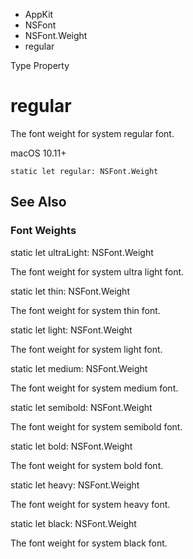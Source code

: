 

- AppKit
- NSFont
- NSFont.Weight
-  regular 

Type Property

# regular

The font weight for system regular font.

macOS 10.11+

``` source
static let regular: NSFont.Weight
```

## See Also

### Font Weights

static let ultraLight: NSFont.Weight

The font weight for system ultra light font.

static let thin: NSFont.Weight

The font weight for system thin font.

static let light: NSFont.Weight

The font weight for system light font.

static let medium: NSFont.Weight

The font weight for system medium font.

static let semibold: NSFont.Weight

The font weight for system semibold font.

static let bold: NSFont.Weight

The font weight for system bold font.

static let heavy: NSFont.Weight

The font weight for system heavy font.

static let black: NSFont.Weight

The font weight for system black font.

